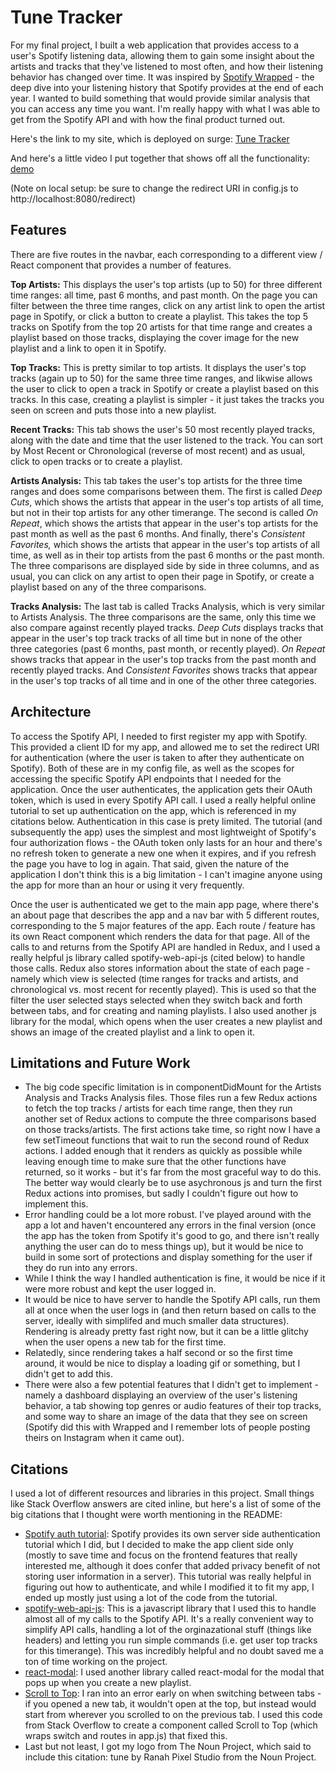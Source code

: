 # Tune Tracker

For my final project, I built a web application that provides access to a user's Spotify listening data, allowing them to gain some insight about the artists and tracks that they've listened to most often, and how their listening behavior has changed over time. It was inspired by [Spotify Wrapped](https://newsroom.spotify.com/2019-12-05/spotify-wrapped-2019-reveals-your-streaming-trends-from-2010-to-now/) - the deep dive into your listening history that Spotify provides at the end of each year. I wanted to build something that would provide similar analysis that you can access any time you want. I'm really happy with what I was able to get from the Spotify API and with how the final product turned out. 

Here's the link to my site, which is deployed on surge: [Tune Tracker](http://tunetracker.surge.sh/)

And here's a little video I put together that shows off all the functionality: [demo](https://vimeo.com/user113969829/review/459585102/d3056eb9cf)

(Note on local setup: be sure to change the redirect URI in config.js to http://localhost:8080/redirect)

## Features

There are five routes in the navbar, each corresponding to a different view / React component that provides a number of features.

**Top Artists:** This displays the user's top artists (up to 50) for three different time ranges: all time, past 6 months, and past month. On the page you can filter between the three time ranges, click on any artist link to open the artist page in Spotify, or click a button to create a playlist. This takes the top 5 tracks on Spotify from the top 20 artists for that time range and creates a playlist based on those tracks, displaying the cover image for the new playlist and a link to open it in Spotify. 

**Top Tracks:** This is pretty similar to top artists. It displays the user's top tracks (again up to 50) for the same three time ranges, and likwise allows the user to click to open a track in Spotify or create a playlist based on this tracks. In this case, creating a playlist is simpler - it just takes the tracks you seen on screen and puts those into a new playlist.

**Recent Tracks:** This tab shows the user's 50 most recently played tracks, along with the date and time that the user listened to the track. You can sort by Most Recent or Chronological (reverse of most recent) and as usual, click to open tracks or to create a playlist.

**Artists Analysis:** This tab takes the user's top artists for the three time ranges and does some comparisons between them. The first is called *Deep Cuts*, which shows the artists that appear in the user's top artists of all time, but not in their top artists for any other timerange. The second is called *On Repeat*, which shows the artists that appear in the user's top artists for the past month as well as the past 6 months. And finally, there's *Consistent Favorites,* which shows the artists that appear in the user's top artists of all time, as well as in their top artists from the past 6 months or the past month. The three comparisons are displayed side by side in three columns, and as usual, you can click on any artist to open their page in Spotify, or create a playlist based on any of the three comparisons.

**Tracks Analysis:** The last tab is called Tracks Analysis, which is very similar to Artists Analysis. The three comparisons are the same, only this time we also compare against recently played tracks. *Deep Cuts* displays tracks that appear in the user's top track tracks of all time but in none of the other three categories (past 6 months, past month, or recently played). *On Repeat* shows tracks that appear in the user's top tracks from the past month and recently played tracks. And *Consistent Favorites* shows tracks that appear in the user's top tracks of all time and in one of the other three categories.

## Architecture 

To access the Spotify API, I needed to first register my app with Spotify. This provided a client ID for my app, and allowed me to set the redirect URI for authentication (where the user is taken to after they authenticate on Spotify). Both of these are in my config file, as well as the scopes for accessing the specific Spotify API endpoints that I needed for the application. Once the user authenticates, the application gets their OAuth token, which is used in every Spotify API call. I used a really helpful online tutorial to set up authentication on the app, which is referenced in my citations below. Authentication in this case is prety limited. The tutorial (and subsequently the app) uses the simplest and most lightweight of Spotify's four authorization flows - the OAuth token only lasts for an hour and there's no refresh token to generate a new one when it expires, and if you refresh the page you have to log in again. That said, given the nature of the application I don't think this is a big limitation - I can't imagine anyone using the app for more than an hour or using it very frequently.

Once the user is authenticated we get to the main app page, where there's an about page that describes the app and a nav bar with 5 different routes, corresponding to the 5 major features  of the app. Each route / feature has its own React component which renders the data for that page. All of the calls to and returns from the Spotify API are handled in Redux, and I used a really helpful js library called spotify-web-api-js (cited below) to handle those calls. Redux also stores information about the state of each page - namely which view is selected (time ranges for tracks and artists, and chronological vs. most recent for recently played). This is used so that the filter the user selected stays selected when they switch back and forth between tabs, and for creating and naming playlists. I also used another js library for the modal, which opens when the user creates a new playlist and shows an image of the created playlist and a link to open it.

## Limitations and Future Work
* The big code specific limitation is in componentDidMount for the Artists Analysis and Tracks Analysis files. Those files run a few Redux actions to fetch the top tracks / artists for each time range, then they run another set of Redux actions to compute the three comparisons based on those tracks/artists. The first actions take time, so right now I have a few setTimeout functions that wait to run the second round of Redux actions. I added enough that it renders as quickly as possible while leaving enough time to make sure that the other functions have returned, so it works - but it's far from the most graceful way to do this. The better way would clearly be to use asychronous js and turn the first Redux actions into promises, but sadly I couldn't figure out how to implement this.
* Error handling could be a lot more robust. I've played around with the app a lot and haven't encountered any errors in the final version (once the app has the token from Spotify it's good to go, and there isn't really anything the user can do to mess things up), but it would be nice to build in some sort of protections and display something for the user if they do run into any errors.
* While I think the way I handled authentication is fine, it would be nice if it were more robust and kept the user logged in.
* It would be nice to have server to handle the Spotify API calls, run them all at once when the user logs in (and then return based on calls to the server, ideally with simplifed and much smaller data structures). Rendering is already pretty fast right now, but it can be a little glitchy when the user opens a new tab for the first time.
* Relatedly, since rendering takes a half second or so the first time around, it would be nice to display a loading gif or something, but I didn't get to add this.
* There were also a few potential features that I didn't get to implement - namely a dashboard displaying an overview of the user's listening behavior, a tab showing top genres or audio features of their top tracks, and some way to share an image of the data that they see on screen (Spotify did this with Wrapped and I remember lots of people posting theirs on Instagram when it came out).

## Citations

I used a lot of different resources and libraries in this project. Small things like Stack Overflow answers are cited inline, but here's a list of some of the big citations that I thought were worth mentioning in the README:
* [Spotify auth tutorial](https://levelup.gitconnected.com/how-to-build-a-spotify-player-with-react-in-15-minutes-7e01991bc4b6): Spotify provides its own server side authentication tutorial which I did, but I decided to make the app client side only (mostly to save time and focus on the frontend features that really interested me, although it does confer that added privacy benefit of not storing user information in a server). This tutorial was really helpful in figuring out how to authenticate, and while I modified it to fit my app, I ended up mostly just using a lot of the code from the tutorial. 
* [spotify-web-api-js](https://github.com/JMPerez/spotify-web-api-js): This is a javascript library that I used this to handle almost all of my calls to the Spotify API. It's a really convenient way to simplify API calls, handling a lot of the orginazational stuff (things like headers) and letting you run simple commands (i.e. get user top tracks for this timerange). This was incredibly helpful and no doubt saved me a ton of time working on the project.
* [react-modal](https://github.com/reactjs/react-modal): I used another library called react-modal for the modal that pops up when you create a new playlist.
* [Scroll to Top](https://stackoverflow.com/questions/36904185/react-router-scroll-to-top-on-every-transition): I ran into an error early on when switching between tabs - if you opened a new tab, it wouldn't open at the top, but instead would start from wherever you scrolled to on the previous tab. I used this code from Stack Overflow to create a component called Scroll to Top (which wraps switch and routes in app.js) that fixed this.
* Last but not least, I got my logo from The Noun Project, which said to include this citation: tune by Ranah Pixel Studio from the Noun Project.
